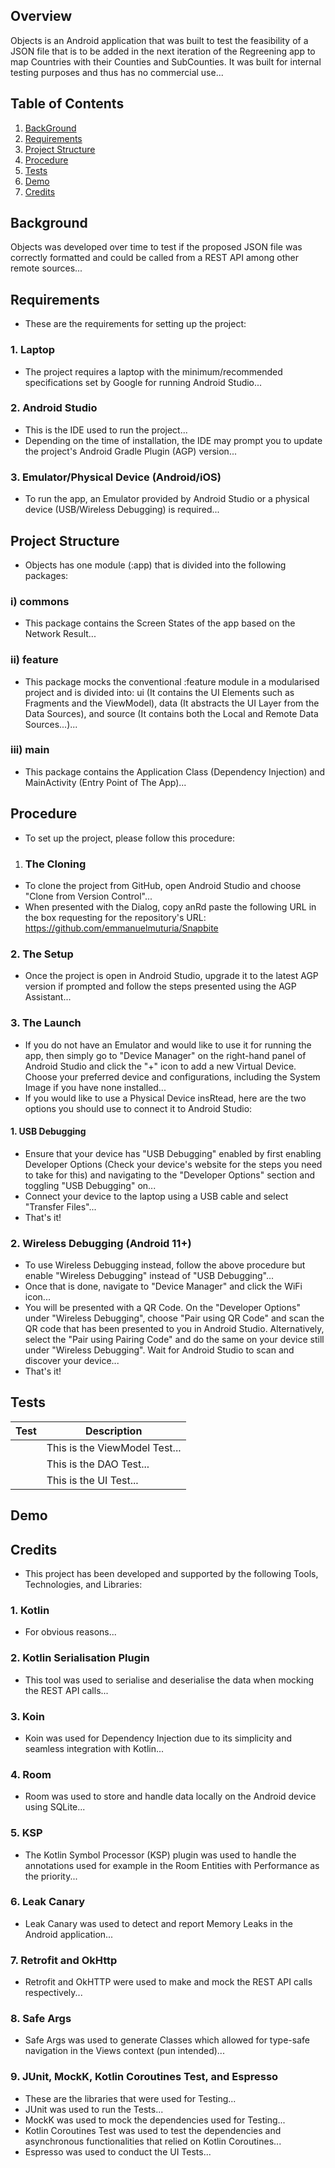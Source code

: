 ## Overview

Objects is an Android application that was built to test the feasibility of a JSON file that is to be added in the next iteration of the Regreening app to map Countries with their Counties and SubCounties. It was built for internal testing purposes and thus has no commercial use...

## Table of Contents

1. [BackGround](#Background)
2. [Requirements](#Requirements)
3. [Project Structure](#Structure)
4. [Procedure](#Procedure)
5. [Tests](#Tests)
6. [Demo](#Demo)
7. [Credits](#Credits)

## Background

Objects was developed over time to test if the proposed JSON file was correctly formatted and could be called from a REST API among other remote sources...

## Requirements

- These are the requirements for setting up the project:

### 1. Laptop
- The project requires a laptop with the minimum/recommended specifications set by Google for running Android Studio...

### 2. Android Studio
- This is the IDE used to run the project...
- Depending on the time of installation, the IDE may prompt you to update the project's Android Gradle Plugin (AGP) version...

### 3. Emulator/Physical Device (Android/iOS)
- To run the app, an Emulator provided by Android Studio or a physical device (USB/Wireless Debugging) is required...

## Project Structure

- Objects has one module (:app) that is divided into the following packages:

### i) commons

- This package contains the Screen States of the app based on the Network Result...

### ii) feature

- This package mocks the conventional :feature module in a modularised project and is divided into: ui (It contains the UI Elements such as Fragments and the ViewModel), data (It abstracts the UI Layer from the Data Sources), and source (It contains both the Local and Remote Data Sources...)...

### iii) main

- This package contains the Application Class (Dependency Injection) and MainActivity (Entry Point of The App)...

## Procedure

- To set up the project, please follow this procedure:

1. ### The Cloning
- To clone the project from GitHub, open Android Studio and choose "Clone from Version Control"...
- When presented with the Dialog, copy anRd paste the following URL in the box requesting for the repository's URL: https://github.com/emmanuelmuturia/Snapbite

### 2. The Setup
- Once the project is open in Android Studio, upgrade it to the latest AGP version if prompted and follow the steps presented using the AGP Assistant...

### 3. The Launch
- If you do not have an Emulator and would like to use it for running the app, then simply go to "Device Manager" on the right-hand panel of Android Studio and click the "+" icon to add a new Virtual Device. Choose your preferred device and configurations, including the System Image if you have none installed...
- If you would like to use a Physical Device insRtead, here are the two options you should use to connect it to Android Studio:

#### 1. USB Debugging
- Ensure that your device has "USB Debugging" enabled by first enabling Developer Options (Check your device's website for the steps you need to take for this) and navigating to the "Developer Options" section and toggling "USB Debugging" on...
- Connect your device to the laptop using a USB cable and select "Transfer Files"...
- That's it!

### 2. Wireless Debugging (Android 11+)
- To use Wireless Debugging instead, follow the above procedure but enable "Wireless Debugging" instead of "USB Debugging"...
- Once that is done, navigate to "Device Manager" and click the WiFi icon...
- You will be presented with a QR Code. On the "Developer Options" under "Wireless Debugging", choose "Pair using QR Code" and scan the QR code that has been presented to you in Android Studio. Alternatively, select the "Pair using Pairing Code" and do the same on your device still under "Wireless Debugging". Wait for Android Studio to scan and discover your device...
- That's it!

## Tests

| Test | Description |
|------|-------------|
|       | This is the ViewModel Test... |
|       | This is the DAO Test... |
|        | This is the UI Test... |

## Demo

## Credits

- This project has been developed and supported by the following Tools, Technologies, and Libraries:

### 1. Kotlin

- For obvious reasons...

### 2. Kotlin Serialisation Plugin

- This tool was used to serialise and deserialise the data when mocking the REST API calls...

### 3. Koin

- Koin was used for Dependency Injection due to its simplicity and seamless integration with Kotlin...

### 4. Room

- Room was used to store and handle data locally on the Android device using SQLite...

### 5. KSP

- The Kotlin Symbol Processor (KSP) plugin was used to handle the annotations used for example in the Room Entities with Performance as the priority...

### 6. Leak Canary

- Leak Canary was used to detect and report Memory Leaks in the Android application...

### 7. Retrofit and OkHttp

- Retrofit and OkHTTP were used to make and mock the REST API calls respectively...

### 8. Safe Args

- Safe Args was used to generate Classes which allowed for type-safe navigation in the Views context (pun intended)...

### 9. JUnit, MockK, Kotlin Coroutines Test, and Espresso

- These are the libraries that were used for Testing...
- JUnit was used to run the Tests...
- MockK was used to mock the dependencies used for Testing...
- Kotlin Coroutines Test was used to test the dependencies and asynchronous functionalities that relied on Kotlin Coroutines...
- Espresso was used to conduct the UI Tests...